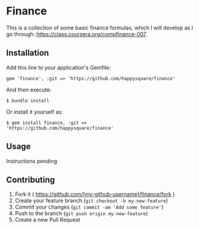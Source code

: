 # Finance

This is a collection of some basic finance formulas, which I will develop as I go through: https://class.coursera.org/compfinance-007

## Installation

Add this line to your application's Gemfile:

    gem 'finance', :git => 'https://github.com/happysquare/finance'

And then execute:

    $ bundle install

Or install it yourself as:

    $ gem install finance, :git => 'https://github.com/happysquare/finance'

## Usage

Instructions pending

## Contributing

1. Fork it ( https://github.com/[my-github-username]/finance/fork )
2. Create your feature branch (`git checkout -b my-new-feature`)
3. Commit your changes (`git commit -am 'Add some feature'`)
4. Push to the branch (`git push origin my-new-feature`)
5. Create a new Pull Request
